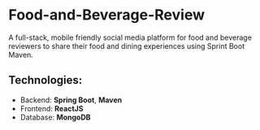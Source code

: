 # Food-and-Beverage-Review

A full-stack, mobile friendly social media platform for food and beverage reviewers to share their food and dining 
experiences using Sprint Boot Maven. 



## Technologies:
- Backend: **Spring Boot**, **Maven**
- Frontend: **ReactJS**
- Database: **MongoDB**
